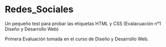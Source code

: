 # Redes_Sociales
Un pequeño test para probar las etiquetas HTML y CSS (Evalacuación n°1 Diseño y Desarrollo Web)

Primera Evaluación tomada en el curso de Diseño y Desarrollo Web. 
